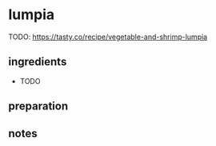 # lumpia

TODO: https://tasty.co/recipe/vegetable-and-shrimp-lumpia

## ingredients

- TODO

## preparation


## notes

